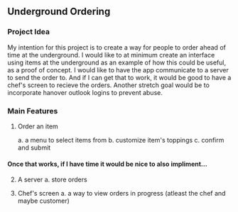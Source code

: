 ## Underground Ordering
### Project Idea
My intention for this project is to create a way for people to order ahead of time at the underground. I would like to at minimum create an interface using items at the underground as an example of how this could be useful, as a proof of concept. I would like to have the app communicate to a server to send the order to. And if I can get that to work, it would be good to have a chef's screen to recieve the orders. Another stretch goal would be to incorporate hanover outlook logins to prevent abuse.

### Main Features
1. Order an item
   
   a. a menu to select items from
   b. customize item's toppings
   c. confirm and submit

#### Once that works, if I have time it would be nice to also impliment...

2. A server
   a. store orders

3. Chef's screen
   a. a way to view orders in progress (atleast the chef and maybe customer)
